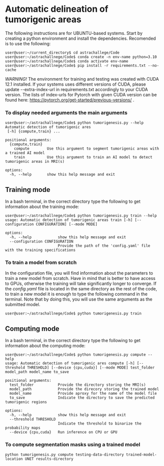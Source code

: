 # Automatic delineation of tumorigenic areas
The following instructions are for UBUNTU-based systems. Start by creating a python environment and install the dependencies. Recomended is to use the following: 

```shell
user@user:~/current_directory$ cd astrachallege/Code
user@user:~/astrachallnege/Code$ conda create -n env-name python=3.10
user@user:~/astrachallnege/Code$ conda activate env-name
user@user:~/astrachallnege/Code$ pip install -r requirements.txt --no-cache
```
*WARNING!* The environment for training and testing was created with CUDA 12.1 installed. If your systems uses different versions of CUDA, please update --extra-index-url in requirements.txt accordingly
to your CUDA version. The lists of index-urls for Pytorch with given CUDA version can be found here: https://pytorch.org/get-started/previous-versions/ .
### To  display needed arguments the main arguments
```shell
user@user:~/astrachallnege/Code$ python tumorigenesis.py --help
Automatic detection of tumorigenic ares
 [-h] {compute,train} ...

positional arguments:
  {compute,train}
    compute        Use this argument to segment tumorigenic areas with a trained AI model
    train          Use this argument to train an AI model to detect tumorigenic areas in MRI(s)

options:
  -h, --help       show this help message and exit
```

## Training mode
In a bash terminal, in the correct directory type the following to get information about the training mode:
```shell
user@user:~/astrachallnege/Code$ python tumorigenesis.py train --help
usage: Automatic detection of tumorigenic areas train [-h] [--configuration CONFIGURATION] [--mode MODE]

options:
  -h, --help            show this help message and exit
  --configuration CONFIGURATION
                        Provide the path of the 'config.yaml' file with the training specifications
```
### To train a model from scratch
In the configuration file, you will find information about the parameters to train a new model from scratch. Have in mind that is better to have access to GPUs, otherwise the training will take significantly longer to converge. If the *config.yaml* file is located in the same directory as the rest of the code, to train a new model it is enough to type the following command in the terminal. Note that by doing this, you will use the same arguments as the submitted model.
```shell
user@user:~/astrachallnege/Code$ python tumorigenesis.py train
```

## Computing mode	
In a bash terminal, in the correct directory type the following to get information about the computing mode:
```shell
user@user:~/astrachallnege/Code$ python tumorigenesis.py compute --help
usage: Automatic detection of tumorigenic ares compute [-h] [--threshold THRESHOLD] [--device {cpu,cuda}] [--mode MODE] test_folder model_path model_name to_save

positional arguments:
  test_folder           Provide the directory storing the MRI(s)
  model_path            Provide the direcory storing the trained model
  model_name            Provide aproxy for the name of the model file
  to_save               Indicate the directory to save the predicted tumorigenic regions

options:
  -h, --help            show this help message and exit
  --threshold THRESHOLD
                        Indicate the threshold to binarize the probability maps
  --device {cpu,cuda}   Run inference on CPU or GPU
```
### To compute segmentation masks using a trained model	
```shell
python tumorigenesis.py compute testing-data-directory trained-model-location UNET results-directory
```
